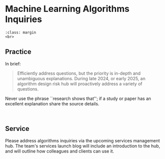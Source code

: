 <br>

# Machine Learning Algorithms Inquiries

```{admonition} In Progress
:class: margin
<br>
```

## Practice

In brief:

> Efficiently address questions, but the priority is in-depth and unambiguous explanations.  During 
> late 2024, or early 2025, an algorithm design risk hub will proactively address a variety of questions.

Never use the phrase ``research shows that''; if a study or paper has an excellent explanation share the source details.

<br>

## Service

Please address algorithms inquiries via the upcoming services management hub.  The team's services launch blog will include an introduction to the hub, and will outline how colleagues and clients can use it.

<br>
<br>
<br>
<br>

<br>
<br>
<br>
<br>
